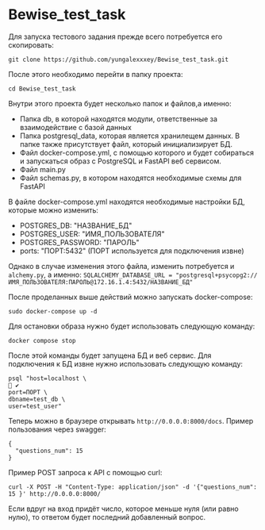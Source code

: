 # Bewise_test_task

Для запуска тестового задания прежде всего потребуется его скопировать:
```
git clone https://github.com/yungalexxxey/Bewise_test_task.git
```
После этого необходимо перейти в папку проекта:
```
cd Bewise_test_task
```
Внутри этого проекта будет несколько папок и файлов,а именно:
- Папка db, в которой находятся модули, ответственные за взаимодействие с базой данных
- Папка postgresql_data, которая является хранилещем данных. В папке также присутствует файл, который инициализирует БД.
- Файл docker-compose.yml, с помощью которого и будет собираться и запускаться образ с PostgreSQL и FastAPI веб сервисом.
- Файл main.py
- Файл schemas.py, в котором находятся необходимые схемы для FastAPI

В файле docker-compose.yml находятся необходимые настройки БД, которые можно изменить:
- POSTGRES_DB: "НАЗВАНИЕ_БД"
- POSTGRES_USER: "ИМЯ_ПОЛЬЗОВАТЕЛЯ"
- POSTGRES_PASSWORD: "ПАРОЛЬ"
- ports: "ПОРТ:5432" (ПОРТ используется для подключения извне)

Однако в случае изменения этого файла, изменить потребуется и `alchemy.py`, а именно:
`
SQLALCHEMY_DATABASE_URL = "postgresql+psycopg2://ИМЯ_ПОЛЬЗОВАТЕЛЯ:ПАРОЛЬ@172.16.1.4:5432/НАЗВАНИЕ_БД"
`

После проделанных выше действий можно запускать docker-compose:
```
sudo docker-compose up -d
```

Для остановки образа нужно будет использовать следующую команду:
```
docker compose stop
```

После этой команды будет запущена БД и веб сервис. Для подключения к БД извне нужно использовать следующую команду:
```
psql "host=localhost \                                                                                                                                ✔ 
port=ПОРТ \
dbname=test_db \
user=test_user"

```

Теперь можно в браузере открывать `http://0.0.0.0:8000/docs`.
Пример пользования через swagger:
```
{
  "questions_num": 15 
}
```
Пример POST запроса к API с помощью curl:

```
curl -X POST -H "Content-Type: application/json" -d '{"questions_num": 15 }' http://0.0.0.0:8000/   
```
Если вдруг на вход придёт число, которое меньше нуля (или равно нулю), то ответом будет последний добавленный вопрос.


